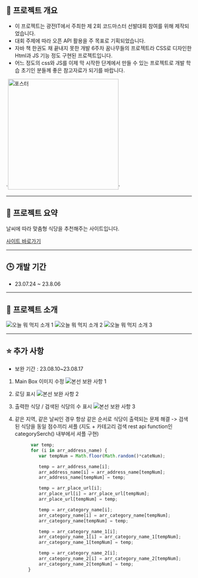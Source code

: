 ## :ledger: 프로젝트 개요
<ul>
   <li>이 프로젝트는 광전IT에서 주최한 제 2회 코드마스터 선발대회 참여를 위해 제작되었습니다.</li>
   <li>대회 주제에 따라 오픈 API 활용을 주 목표로 기획되었습니다.</li>
   <li>자바 책 한권도 채 끝내지 못한 개발 6주차 꿈나무들의 프로젝트라 CSS로 디자인한 Html과 JS 기능 정도 구현된 프로젝트입니다.</li>
   <li>어느 정도의 css와 JS를 이제 막 시작한 단계에서 만들 수 있는 프로젝트로 개발 학습 초기인 분들께 좋은 참고자료가 되기를 바랍니다.</li>
</ul>
   `<img style="width:300px;" alt="포스터" src="https://github.com/KSJ0314/What_to_eat_today/assets/132119447/07d32d4e-7a6b-49be-8763-4f1c753155c7">`


---

## :blue_book: 프로젝트 요약
날씨에 따라 맞춤형 식당을 추천해주는 사이트입니다.

[사이트 바로가기](https://cmkj0314.neocities.org/)

---

## :clock3: 개발 기간
* 23.07.24 ~ 23.8.06

---

## :orange_book: 프로젝트 소개

![오늘 뭐 먹지 소개 1](https://github.com/KSJ0314/codemasickdang/assets/132119447/97d1cd33-f624-416e-b039-25c3aaba6018)
![오늘 뭐 먹지 소개 2](https://github.com/KSJ0314/codemasickdang/assets/132119447/5e3f0299-12ba-4b79-9473-5d80d5d259a6)
![오늘 뭐 먹지 소개 3](https://github.com/KSJ0314/codemasickdang/assets/132119447/bcac43fc-80aa-48de-ba24-54c143d369a2)

---

## :star: 추가 사항

* 보완 기간 : 23.08.10~23.08.17

1. Main Box 이미지 수정
![본선 보완 사항 1](https://github.com/KSJ0314/codemasickdang/assets/132119447/581c6c75-758e-41e6-9c3d-1bcad83c0d86)

2. 로딩 표시
![본선 보완 사항 2](https://github.com/KSJ0314/codemasickdang/assets/132119447/31da93c2-a542-4631-a5fb-b5c95f0ccc7d)

3. 출력한 식당 / 검색된 식당의 수 표시
![본선 보완 사항 3](https://github.com/KSJ0314/codemasickdang/assets/132119447/32db7263-6c04-4a76-bcb6-91e1f9dd4f03)

4. 같은 지역, 같은 날씨인 경우 항상 같은 순서로 식당이 출력되는 문제 해결
   -> 검색된 식당을 동일 점수끼리 셔플
      (지도 + 카테고리 검색 rest api function인 categorySerch() 내부에서 셔플 구현)
   
   ```JavaScript
         var temp;
         for (i in arr_address_name) {
            var tempNum = Math.floor(Math.random()*cateNum);

            temp = arr_address_name[i];
            arr_address_name[i] = arr_address_name[tempNum];
            arr_address_name[tempNum] = temp;

            temp = arr_place_url[i];
            arr_place_url[i] = arr_place_url[tempNum];
            arr_place_url[tempNum] = temp;

            temp = arr_category_name[i];
            arr_category_name[i] = arr_category_name[tempNum];
            arr_category_name[tempNum] = temp;

            temp = arr_category_name_1[i];
            arr_category_name_1[i] = arr_category_name_1[tempNum];
            arr_category_name_1[tempNum] = temp;

            temp = arr_category_name_2[i];
            arr_category_name_2[i] = arr_category_name_2[tempNum];
            arr_category_name_2[tempNum] = temp;
        }
   ```
